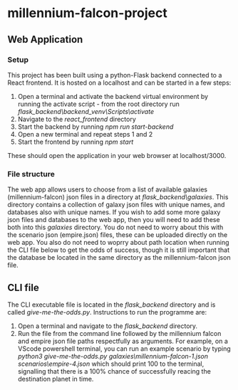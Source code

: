 # millennium-falcon-project
 
## Web Application

### Setup
This project has been built using a python-Flask backend connected to a React frontend. It is hosted on a localhost and can be started in a few steps:

1. Open a terminal and activate the backend virtual environment by running the activate script - from the root directory run _flask_backend\backend_venv\Scripts\activate_
2. Navigate to the _react_frontend_ directory
3. Start the backend by running _npm run start-backend_
4. Open a new terminal and repeat steps 1 and 2
5. Start the frontend by running _npm start_

These should open the application in your web browser at localhost/3000.

### File structure
The web app allows users to choose from a list of available galaxies (millennium-falcon) json files in a directory at _flask_backend\galaxies_. This directory contains a collection of galaxy json files with unique names, and databases also with unique names. If you wish to add some more galaxy json files and databases to the web app, then you will need to add these both into this _galaxies_ directory. You do not need to worry about this with the scenario json (empire.json) files, these can be uploaded directly on the web app. You also do not need to woprry about path location when running the CLI file below to get the odds of success, though it is still important that the database be located in the same directory as the millennium-falcon json file.

## CLI file
The CLI executable file is located in the _flask_backend_ directory and is called _give-me-the-odds.py_. Instructions to run the programme are:
1. Open a terminal and navigate to the _flask_backend_ directory.
2. Run the file from the command line followed by the millennium falcon and empire json file paths respectfully as arguments. For example, on a VScode powershell terminal, you can run an example scenario by typing _python3 give-me-the-odds.py galaxies\millennium-falcon-1.json scenarios\empire-4.json_ which should print 100 to the terminal, signalling that there is a 100% chance of successfully reacing the destination planet in time.
